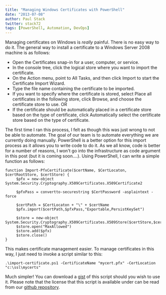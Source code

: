 ```yaml
---
title: "Managing Windows Certificates with PowerShell"
date: "2013-07-08"
author: Paul Stack
twitter: stack72
tags: [PowerShell, Automation, DevOps]
---
```


Managing certificates on Windows is _really_ painful. There is no easy way to do it. The general way to install a certificate to a Windows Server 2008 machine is as follows:

- Open the Certificates snap-in for a user, computer, or service.
- In the console tree, click the logical store where you want to import the certificate.
- On the Action menu, point to All Tasks, and then click Import to start the Certificate Import Wizard.
- Type the file name containing the certificate to be imported.
- If you want to specify where the certificate is stored, select Place all certificates in the following store, click Browse, and choose the certificate store to use. OR
- If the certificate should be automatically placed in a certificate store based on the type of certificate, click Automatically select the certificate store based on the type of certificate.

The first time I ran this process, I felt as though this was just wrong to not be able to automate. The goal of our team is to automate everything we are currently doing manually. PowerShell is a better option for this import process as it allows you to write code to do it. As we all know, code is better for a number of reasons, I won't go into the infrastructure as code argument in this post (but it is coming soon….). Using PowerShell, I can write a simple function as follows:

    function Import-PfxCertificate($certName, $CertLocaton, $certRootStore, $certStore) {
         $pfx = new-object System.Security.Cryptography.X509Certificates.X509Certificate2

         $pfxPass = convertto-securestring $CertPassword -asplaintext -force

         $certPath = $CertLocaton + "\" + $certName
         $pfx.import($certPath,$pfxPass,"Exportable,PersistKeySet")

         $store = new-object System.Security.Cryptography.X509Certificates.X509Store($certStore,$certRootStore)
         $store.open("MaxAllowed")
         $store.add($pfx)
         $store.close()
    }

This makes certificate management easier. To manage certificates in this way, I just need to invoke a script similar to this:

    .\import-certificate.ps1 -CertificateName "mycert.pfx" -CertLocation "c:\ssl\mycerts"

Much simpler! You can download a [gist](https://gist.github.com/opentable-devops/5951108) of this script should you wish to use it. Please note that the license that this script is available under can be read from our [github repository](https://github.com/opentable/licensing/blob/master/LICENSE).
